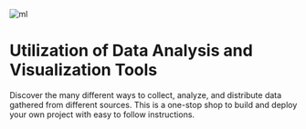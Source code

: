 ![ml](https://github.com/davidjaimes/davidjaimes/mount-laguna.jpg)

# Utilization of Data Analysis and Visualization Tools

Discover the many different ways to collect, analyze, and distribute data gathered from different sources. This is a one-stop shop to build and deploy your own project with easy to follow instructions.
